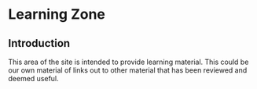 # Learning Zone

## Introduction
This area of the site is intended to provide learning material. This could be our own material
of links out to other material that has been reviewed and deemed useful.